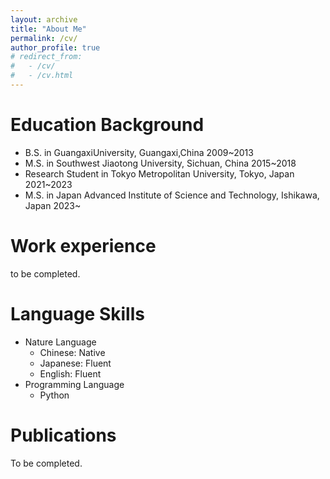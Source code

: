 ```yaml
---
layout: archive
title: "About Me"
permalink: /cv/
author_profile: true
# redirect_from:
#   - /cv/
#   - /cv.html
---
```



Education Background
======
* B.S. in GuangaxiUniversity, Guangaxi,China  2009~2013
* M.S. in Southwest Jiaotong University, Sichuan, China  2015~2018
* Research Student in Tokyo Metropolitan University, Tokyo, Japan  2021~2023
* M.S. in Japan Advanced Institute of Science and Technology, Ishikawa, Japan  2023~

Work experience
======
to be completed.
<!-- * Summer 2015: Research Assistant
  * Github University
  * Duties included: Tagging issues
  * Supervisor: Professor Git

* Fall 2015: Research Assistant
  * Github University
  * Duties included: Merging pull requests
  * Supervisor: Professor Hub -->
  
Language Skills
======
* Nature Language
  * Chinese: Native
  * Japanese: Fluent
  * English: Fluent
* Programming Language
  * Python 


Publications
======
To be completed.

  <!-- <ul>{% for post in site.publications %}
    {% include archive-single-cv.html %}
  {% endfor %}</ul> -->

  
<!-- Service and leadership
======
* Currently signed in to 43 different slack teams -->
